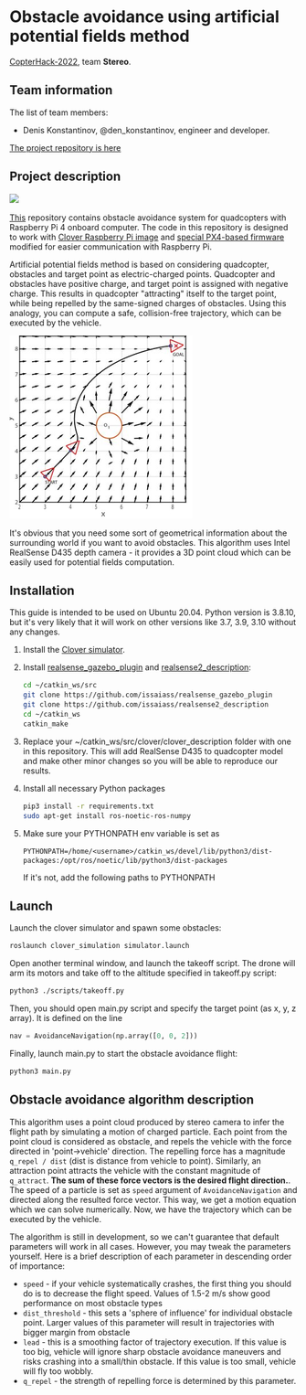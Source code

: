 # Obstacle avoidance using artificial potential fields method

[CopterHack-2022](copterhack2022.md), team **Stereo**.

## Team information

The list of team members:

* Denis Konstantinov, @den_konstantinov, engineer and developer.

[The project repository is here](https://github.com/den250400/potential-fields-obstacle-avoidance)

## Project description

<img src="https://github.com/den250400/potential-fields-obstacle-avoidance/blob/main/assets/avoidance_sim_demo.gif" class="center"/>

[This](https://github.com/den250400/potential-fields-obstacle-avoidance) repository contains obstacle avoidance system for quadcopters with Raspberry Pi 4 onboard computer. The code in this repository is designed to work with [Clover Raspberry Pi image](https://clover.coex.tech/en/image.html) and [special PX4-based firmware](https://clover.coex.tech/en/firmware.html) modified for easier communication with Raspberry Pi.

Artificial potential fields method is based on considering quadcopter, obstacles and target point as electric-charged points. Quadcopter and obstacles have positive charge, and target point is assigned with negative charge. This results in quadcopter "attracting" itself to the target point, while being repelled by the same-signed charges of obstacles. Using this analogy, you can compute a safe, collision-free trajectory, which can be executed by the vehicle.

<img src="https://github.com/den250400/potential-fields-obstacle-avoidance/blob/main/assets/Traditional-artificial-potentials-path-planning_Q320.jpg" class="center"/>

It's obvious that you need some sort of geometrical information about the surrounding world if you want to avoid obstacles. This algorithm uses Intel RealSense D435 depth camera - it provides a 3D point cloud which can be easily used for potential fields computation.

## Installation

This guide is intended to be used on Ubuntu 20.04. Python version is 3.8.10, but it's very likely that it will work on other versions like 3.7, 3.9, 3.10 without any changes.

1. Install the [Clover simulator](https://clover.coex.tech/en/simulation.html).
2. Install [realsense_gazebo_plugin](https://github.com/issaiass/realsense_gazebo_plugin) and [realsense2_description](https://github.com/issaiass/realsense2_description):

    ```bash
    cd ~/catkin_ws/src
    git clone https://github.com/issaiass/realsense_gazebo_plugin
    git clone https://github.com/issaiass/realsense2_description
    cd ~/catkin_ws
    catkin_make
    ```

3. Replace your ~/catkin_ws/src/clover/clover_description folder with one in this repository. This will add RealSense D435 to quadcopter model and make other minor changes so you will be able to reproduce our results.
4. Install all necessary Python packages

    ```bash
    pip3 install -r requirements.txt
    sudo apt-get install ros-noetic-ros-numpy
    ```

5. Make sure your PYTHONPATH env variable is set as

    ```
    PYTHONPATH=/home/<username>/catkin_ws/devel/lib/python3/dist-packages:/opt/ros/noetic/lib/python3/dist-packages
    ```

    If it's not, add the following paths to PYTHONPATH

## Launch

Launch the clover simulator and spawn some obstacles:

```bash
roslaunch clover_simulation simulator.launch
```

Open another terminal window, and launch the takeoff script. The drone will arm its motors and take off to the altitude specified in takeoff.py script:

```bash
python3 ./scripts/takeoff.py
```

Then, you should open main.py script and specify the target point (as x, y, z array). It is defined on the line

```python
nav = AvoidanceNavigation(np.array([0, 0, 2]))
```

Finally, launch main.py to start the obstacle avoidance flight:

```bash
python3 main.py
```

## Obstacle avoidance algorithm description

This algorithm uses a point cloud produced by stereo camera to infer the flight path by simulating a motion of charged particle. Each point from the point cloud is considered as obstacle, and repels the vehicle with the force directed in 'point->vehicle' direction. The repelling force has a magnitude `q_repel / dist` (dist is distance from vehicle to point). Similarly, an attraction point attracts the vehicle with the constant magnitude of `q_attract`. **The sum of these force vectors is the desired flight direction.**. The speed of a particle is set as `speed` argument of `AvoidanceNavigation` and directed along the resulted force vector. This way, we get a motion equation which we can solve numerically. Now, we have the trajectory which can be executed by the vehicle.

The algorithm is still in development, so we can't guarantee that default parameters will work in all cases. However, you may tweak the parameters yourself. Here is a brief description of each parameter in descending order of importance:

* `speed` - if your vehicle systematically crashes, the first thing you should do is to decrease the flight speed. Values of 1.5-2 m/s show good performance on most obstacle types
* `dist_threshold` - this sets a 'sphere of influence' for individual obstacle point. Larger values of this parameter will result in trajectories with bigger margin from obstacle
* `lead` - this is a smoothing factor of trajectory execution. If this value is too big, vehicle will ignore sharp obstacle avoidance maneuvers and risks crashing into a small/thin obstacle. If this value is too small, vehicle will fly too wobbly.
* `q_repel` - the strength of repelling force is determined by this parameter.
